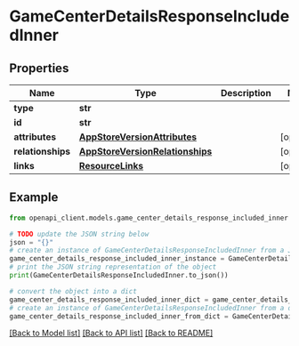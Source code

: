 # GameCenterDetailsResponseIncludedInner


## Properties

Name | Type | Description | Notes
------------ | ------------- | ------------- | -------------
**type** | **str** |  | 
**id** | **str** |  | 
**attributes** | [**AppStoreVersionAttributes**](AppStoreVersionAttributes.md) |  | [optional] 
**relationships** | [**AppStoreVersionRelationships**](AppStoreVersionRelationships.md) |  | [optional] 
**links** | [**ResourceLinks**](ResourceLinks.md) |  | [optional] 

## Example

```python
from openapi_client.models.game_center_details_response_included_inner import GameCenterDetailsResponseIncludedInner

# TODO update the JSON string below
json = "{}"
# create an instance of GameCenterDetailsResponseIncludedInner from a JSON string
game_center_details_response_included_inner_instance = GameCenterDetailsResponseIncludedInner.from_json(json)
# print the JSON string representation of the object
print(GameCenterDetailsResponseIncludedInner.to_json())

# convert the object into a dict
game_center_details_response_included_inner_dict = game_center_details_response_included_inner_instance.to_dict()
# create an instance of GameCenterDetailsResponseIncludedInner from a dict
game_center_details_response_included_inner_from_dict = GameCenterDetailsResponseIncludedInner.from_dict(game_center_details_response_included_inner_dict)
```
[[Back to Model list]](../README.md#documentation-for-models) [[Back to API list]](../README.md#documentation-for-api-endpoints) [[Back to README]](../README.md)


